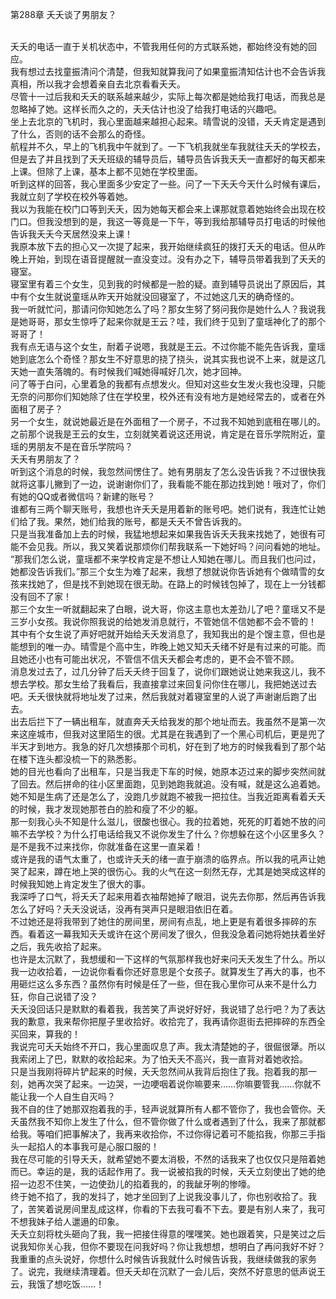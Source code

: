 第288章 夭夭谈了男朋友？
<br />夭夭的电话一直于关机状态中，不管我用任何的方式联系她，都始终没有她的回应。<br />我有想过去找童振清问个清楚，但我知就算我问了如果童振清知估计也不会告诉我真相，所以我才会想着亲自去北京看看夭夭。<br />尽管十一过后我和夭夭的联系越来越少，实际上每次都是她给我打电话，而我总是忽略掉了她。这样长而久之的，夭夭估计也没了给我打电话的兴趣吧。<br />坐上去北京的飞机时，我心里面越来越担心起来。晴雪说的没错，夭夭肯定是遇到了什么，否则的话不会那么的奇怪。<br />航程并不久，早上的飞机我中午就到了。一下飞机我就坐车我就往夭夭的学校去，但是去了并且找到了夭夭班级的辅导员后，辅导员告诉我夭夭一直都好的每天都来上课。但除了上课，基本上都不见她在学校里面。<br />听到这样的回答，我心里面多少安定了一些。问了一下夭夭今天什么时候有课后，我就立刻了学校在校外等着她。<br />我以为我能在校门口等到夭夭，因为她每天都会来上课那就意着她始终会出现在校门口。但我没想到的是，我这一等竟是一下午，等到我给那辅导员打电话的时候他告诉我夭夭今天居然没来上课！<br />我原本放下去的担心又一次提了起来，我开始继续疯狂的拨打夭夭的电话。但从昨晚上开始，到现在语音提醒就一直没变过。没有办之下，辅导员带着我到了夭夭的寝室。<br />寝室里有着三个女生，见到我的时候都是一脸的疑。直到辅导员说出了原因后，其中有个女生就说童瑶从昨天开始就没回寝室了，不过她这几天的确奇怪的。<br />我一听就忙问，那请问你知她怎么了吗？那女生努了努问我你是她什么人？我说我是她哥哥，那女生惊呼了起来你就是王云？哇，我们终于见到了童瑶神化了的那个哥哥了！<br />我有点无语与这个女生，耐着子说嗯，我就是王云。不过你能不能先告诉我，童瑶她到底怎么个奇怪？那女生不好意思的挠了挠头，说其实我也说不上来，就是这几天她一直失落魄的。有时候我们喊她得喊好几次，她才回神。<br />问了等于白问，心里着急的我都有点想发火。但知对这些女生发火我也没理，只能无奈的问那你们知她除了住在学校里，校外还有没有地方是她经常去的，或者在外面租了房子？<br />另一个女生，就说她最近是在外面租了一个房子，不过我不知她到底租在哪儿的。之前那个说我是王云的女生，立刻就笑着说这还用说，肯定是在音乐学院附近，童瑶的男朋友不是在音乐学院吗？<br />夭夭有男朋友了？<br />听到这个消息的时候，我忽然间愣住了。她有男朋友了怎么没告诉我？不过很快我就将这事儿撇到了一边，说谢谢你们了，我看能不能在那边找到她！哦对了，你们有她的QQ或者微信吗？新建的账号？<br />谁都有三两个聊天账号，我想也许夭夭是用着新的账号吧。她们说有，我连忙让她们给了我。果然，她们给我的账号，都是夭夭不曾告诉我的。<br />只是当我准备加上去的时候，我猛地想起来如果我告诉夭夭我来找她了，她很有可能不会见我。所以，我又笑着说那烦你们帮我联系一下她好吗？问问看她的地址。<br />“那我们怎么说，童瑶都不来学校肯定是不想让人知她在哪儿。而且我们也问过，她都没告诉我们。”那三个女生为难了起来，我想了想就说你告诉她有个做晴雪的女孩来找她了，但是找不到她现在很无助。在路上的时候钱包掉了，现在上一分钱都没有回不了家！<br />那三个女生一听就翻起来了白眼，说大哥，你这主意也太差劲儿了吧？童瑶又不是三岁小女孩。我说你照我说的给她发消息就行，不管她信不信她都不会不管的！<br />其中有个女生说了声好吧就开始给夭夭发消息了，我知我出的是个馊主意，但也是能想到的唯一办。晴雪是个高中生，昨晚上她又知夭夭绪不好是有过来的可能。而且她还小也有可能出状况，不管信不信夭夭都会考虑的，更不会不管不顾。<br />消息发过去了，过几分钟了后夭夭终于回复了，说你们跟她说让她来我这儿，我不想去学校。那女生给了我看后，我直接拿过来回复问你住在哪儿，我把她送过去吧。夭夭很快就将地址发了过来，然后我就对着寝室里的人说了声谢谢后跑了出去。<br />出去后拦下了一辆出租车，就直奔夭夭给我发的那个地址而去。我虽然不是第一次来这座城市，但我对这里陌生的很。尤其是在我遇到了一个黑心司机后，更是兜了半天才到地方。我急的好几次想揍那个司机，好在到了地方的时候我看到了那个站在楼下连头都没梳一下的熟悉影。<br />她的目光也看向了出租车，只是当我走下车的时候，她原本迈过来的脚步突然间就了回去。然后拼命的往小区里面跑，见到她跑我就追。没有喊，就是这么追着她。<br />她不知是生病了还是怎么了，没跑几步就跑不被我一把拉住。当我近距离看着夭夭的时候，我才发现她那苍白的脸和瘦了不少的躯。<br />那一刻我心头不知是什么滋儿，很酸也很心。我的拉着她，死死的盯着她不放的问嘛不去学校？为什么打电话给我又不说你发生了什么？你想躲在这个小区里多久？是不是我不过来找你，你就准备在这里一直呆着！<br />或许是我的语气太重了，也或许夭夭的绪一直于崩溃的临界点。所以我的吼声让她哭了起来，蹲在地上哭的很伤心。我的火气在这一刻然无存，尤其是她哭成这样的时候我知她上肯定发生了很大的事。<br />我深呼了口气，将夭夭了起来用着衣袖帮她掉了眼泪，说先去你那，然后再告诉我怎么了好吗？夭夭没说话，没再有哭声只是眼泪依旧在着。<br />不过她还是将我带到了她住的房间里，房间有点乱，地上更是有着很多摔碎的东西。看着这一幕我知夭夭或许在这个房间发了很久，但我没急着问她将她扶着坐好之后，我先收拾了起来。<br />也许是太沉默了，我想缓和一下这样的气氛那样我也好来问夭夭发生了什么。所以我一边收拾着，一边说你看看你还好意思是个女孩子。就算发生了再大的事，也不用砸烂这么多东西？虽然你有时候是任了一些，但在我心里你可从来不是什么力狂，你自己说错了没？<br />夭夭没回话只是默默的看着我，我苦笑了声说好好好，我说错了总行吧？为了表达我的歉意，我来帮你把屋子里收拾好。收拾完了，我再请你逛街去把摔碎的东西全买回来，算我的！<br />我说完可夭夭始终不开口，我心里面叹息了声。我太清楚她的子，很倔很犟。所以我索闭上了巴，默默的收拾起来。为了怕夭夭不高兴，我一直背对着她收拾。<br />只是当我刚将碎片铲起来的时候，夭夭忽然间从我背后抱住了我。抱着我的那一刻，她再次哭了起来。一边哭，一边哽咽着说你嘛要来……你嘛要管我……你就不能让我一个人自生自灭吗？<br />我不自的住了她那双抱着我的手，轻声说就算所有人都不管你了，我也会管你。夭夭虽然我不知你上发生了什么，但不管你做了什么或者遇到了什么，我来了那就都给我。等咱们把事解决了，我再来收拾你，不过你得记着可不能掐我，你那三手指头一起掐人的本事我可是心服口服的！<br />我在尽可能的引导夭夭，就希望她不要太消极，不然的话我来了也仅仅只是陪着她而已。幸运的是，我的话起作用了。我一说被掐我的时候，夭夭立刻使出了她的绝招一边忍不住笑，一边使劲儿的掐着我的，的我龇牙咧的惨嚎。<br />终于她不掐了，我的发抖了，她才坐回到了上说我没事儿了，你也别收拾了。我了，苦笑着说房间里乱成这样，你看的下去我可看不下去。要是有别人来了，我可不想我妹子给人邋遢的印象。<br />夭夭立刻将枕头砸向了我，我一把接住得意的嘿嘿笑。她也跟着笑，只是笑过之后说我知你关心我，但你不要现在问我好吗？你让我想想，想明白了再问我好不好？<br />我重重的点头说好，你想什么时候告诉我就什么时候告诉我，我继续做我的家务了。说完，我继续清理着。但夭夭却在沉默了一会儿后，突然不好意思的低声说王云，我饿了想吃饭……！